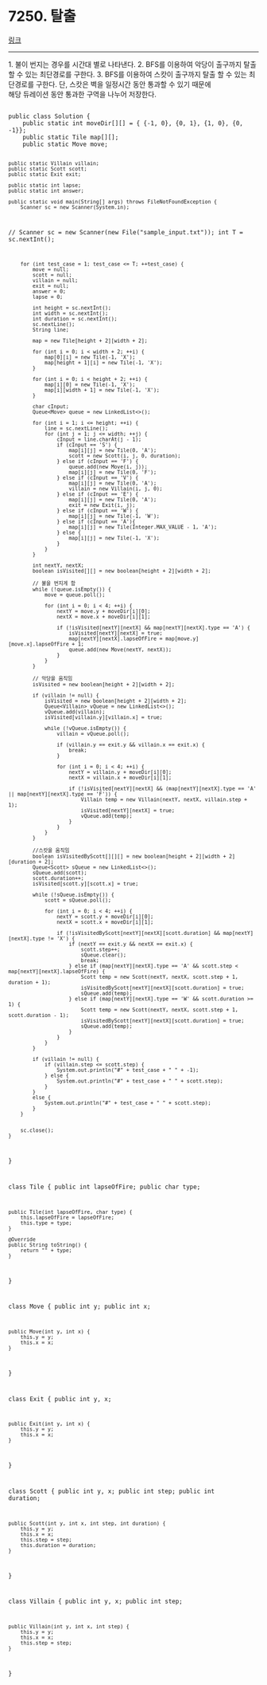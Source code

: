 # 7250. 탈출
[링크](https://swexpertacademy.com/main/code/userProblem/userProblemDetail.do?contestProbId=AWlq-Cvq6joDFASP&categoryId=AWlq-Cvq6joDFASP&categoryType=CODE)
<hr />
1. 불이 번지는 경우를 시간대 별로 나타낸다.
2. BFS를 이용하여 악당이 출구까지 탈출 할 수 있는 최단경로를 구한다.
3. BFS를 이용하여 스캇이 출구까지 탈출 할 수 있는 최단경로를 구한다. 단, 스캇은 벽을 일정시간 동안 통과할 수 있기 때문에<br/>
해당 듀레이션 동안 통과한 구역을 나누어 저장한다.
<br/>
<pre><code>
public class Solution {
	public static int moveDir[][] = { {-1, 0}, {0, 1}, {1, 0}, {0, -1}};
	public static Tile map[][];
	public static Move move;
	
	public static Villain villain;
	public static Scott scott;
	public static Exit exit;

	public static int lapse;
	public static int answer;

	public static void main(String[] args) throws FileNotFoundException {
		Scanner sc = new Scanner(System.in);
//		Scanner sc = new Scanner(new File("sample_input.txt"));
		int T = sc.nextInt();
		
		for (int test_case = 1; test_case <= T; ++test_case) {
			move = null;
			scott = null;
			villain = null;
			exit = null;
			answer = 0;
			lapse = 0;
			
			int height = sc.nextInt(); 
			int width = sc.nextInt(); 
			int duration = sc.nextInt();
			sc.nextLine();
			String line;
			
			map = new Tile[height + 2][width + 2];
			
			for (int i = 0; i < width + 2; ++i) {
				map[0][i] = new Tile(-1, 'X');
				map[height + 1][i] = new Tile(-1, 'X');
			}
			
			for (int i = 0; i < height + 2; ++i) {
				map[i][0] = new Tile(-1, 'X');
				map[i][width + 1] = new Tile(-1, 'X');
			}
			
			char cInput;
			Queue<Move> queue = new LinkedList<>();
			
			for (int i = 1; i <= height; ++i) {
				line = sc.nextLine();
				for (int j = 1; j <= width; ++j) {
					cInput = line.charAt(j - 1);
					if (cInput == 'S') {
						map[i][j] = new Tile(0, 'A');
						scott = new Scott(i, j, 0, duration);
					} else if (cInput == 'F') {
						queue.add(new Move(i, j));
						map[i][j] = new Tile(0, 'F');
					} else if (cInput == 'V') {
						map[i][j] = new Tile(0, 'A');
						villain = new Villain(i, j, 0);
					} else if (cInput == 'E') {
						map[i][j] = new Tile(0, 'A');
						exit = new Exit(i, j);
					} else if (cInput == 'W') {
						map[i][j] = new Tile(-1, 'W');
					} else if (cInput == 'A'){
						map[i][j] = new Tile(Integer.MAX_VALUE - 1, 'A');
					} else {
						map[i][j] = new Tile(-1, 'X');
					}
				}
			}
			
			int nextY, nextX;
			boolean isVisited[][] = new boolean[height + 2][width + 2];
			
			// 불을 번지게 함
			while (!queue.isEmpty()) {
				move = queue.poll();
				
				for (int i = 0; i < 4; ++i) {
					nextY = move.y + moveDir[i][0];
					nextX = move.x + moveDir[i][1];
					
					if (!isVisited[nextY][nextX] && map[nextY][nextX].type == 'A') {
						isVisited[nextY][nextX] = true;
						map[nextY][nextX].lapseOfFire = map[move.y][move.x].lapseOfFire + 1;
						queue.add(new Move(nextY, nextX));
					}
				}
			}

			// 악당을 움직임	
			isVisited = new boolean[height + 2][width + 2];
			
			if (villain != null) {
				isVisited = new boolean[height + 2][width + 2];
				Queue<Villain> vQueue = new LinkedList<>();
				vQueue.add(villain);
				isVisited[villain.y][villain.x] = true;
				
				while (!vQueue.isEmpty()) {
					villain = vQueue.poll();
					
					if (villain.y == exit.y && villain.x == exit.x) {
						break;
					}
					
					for (int i = 0; i < 4; ++i) {
						nextY = villain.y + moveDir[i][0];
						nextX = villain.x + moveDir[i][1];
						
						if (!isVisited[nextY][nextX] && (map[nextY][nextX].type == 'A' || map[nextY][nextX].type == 'F')) {
							Villain temp = new Villain(nextY, nextX, villain.step + 1);
							isVisited[nextY][nextX] = true;
							vQueue.add(temp);
						}
					}
				}
			}

			//스캇을 움직임
			boolean isVisitedByScott[][][] = new boolean[height + 2][width + 2][duration + 2];
			Queue<Scott> sQueue = new LinkedList<>();
			sQueue.add(scott);
			scott.duration++;
			isVisited[scott.y][scott.x] = true;
			
			while (!sQueue.isEmpty()) {
				scott = sQueue.poll();
			
				for (int i = 0; i < 4; ++i) {
					nextY = scott.y + moveDir[i][0];
					nextX = scott.x + moveDir[i][1];
					
					if (!isVisitedByScott[nextY][nextX][scott.duration] && map[nextY][nextX].type != 'X') {
						if (nextY == exit.y && nextX == exit.x) {
							scott.step++;
							sQueue.clear();
							break;
						} else if (map[nextY][nextX].type == 'A' && scott.step < map[nextY][nextX].lapseOfFire) {
							Scott temp = new Scott(nextY, nextX, scott.step + 1, duration + 1);
							isVisitedByScott[nextY][nextX][scott.duration] = true;
							sQueue.add(temp);
						} else if (map[nextY][nextX].type == 'W' && scott.duration >= 1) {
							Scott temp = new Scott(nextY, nextX, scott.step + 1, scott.duration - 1);
							isVisitedByScott[nextY][nextX][scott.duration] = true;
							sQueue.add(temp);
						} 
					}
				}
			}
			
			if (villain != null) {
				if (villain.step <= scott.step) {
					System.out.println("#" + test_case + " " + -1);
				} else {
					System.out.println("#" + test_case + " " + scott.step);
				}
			}
			else {
				System.out.println("#" + test_case + " " + scott.step);
			}
		}
		
		
		sc.close();
	}
}

class Tile {
	public int lapseOfFire;
	public char type;
	
	public Tile(int lapseOfFire, char type) {
		this.lapseOfFire = lapseOfFire;
		this.type = type;
	}

	@Override
	public String toString() {
		return "" + type;
	}
}

class Move {
	public int y;
	public int x;
	
	public Move(int y, int x) {
		this.y = y;
		this.x = x;
	}
}

class Exit {
	public int y, x;

	public Exit(int y, int x) {
		this.y = y;
		this.x = x;
	}
}

class Scott {
	public int y, x;
	public int step;
	public int duration;

	public Scott(int y, int x, int step, int duration) {
		this.y = y;
		this.x = x;
		this.step = step;
		this.duration = duration;
	}
}

class Villain {
	public int y, x;
	public int step;

	public Villain(int y, int x, int step) {
		this.y = y;
		this.x = x;
		this.step = step;
	}
}
</pre></code>